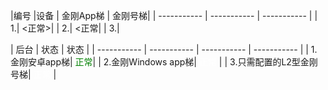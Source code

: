 |编号 |设备 | 金刚App梯 | 金刚号梯|
| ----------- | ----------- | ----------- | 
| 1.| <正常>| 
| 2.| <正常| 
| 3.| 

| 后台 | 状态 | 状态 | 
| ----------- | ----------- | ----------- | ----------- | 
| 1.金刚安卓app梯| <font color="green">正常</font>| 
| 2.金刚Windows app梯| <font color="White">正常</font> | 
| 3.只需配置的L2型金刚号梯| <font color="White">正常</font> | 
 

